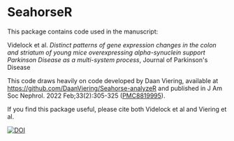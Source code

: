 # SeahorseR

This package contains code used in the manuscript:

Videlock et al. *Distinct patterns of gene expression changes in the colon and striatum of young mice overexpressing alpha-synuclein support Parkinson Disease as a multi-system process*, Journal of Parkinson's Disease

This code draws heavily on code developed by Daan Viering, available at <https://github.com/DaanViering/Seahorse-analyzeR> and published in J Am Soc Nephrol. 2022 Feb;33(2):305-325 ([PMC8819995](https://www.ncbi.nlm.nih.gov/pmc/articles/PMC8819995/)).

If you find this package useful, please cite both Videlock et al and Viering et al.



[![DOI](https://zenodo.org/badge/680976848.svg)](https://zenodo.org/badge/latestdoi/680976848)
